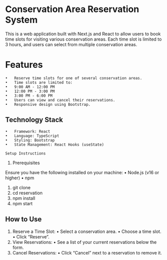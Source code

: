 # Conservation Area Reservation System

This is a web application built with Next.js and React to allow users to book time slots for visiting various conservation areas. Each time slot is limited to 3 hours, and users can select from multiple conservation areas.

# Features

	•	Reserve time slots for one of several conservation areas.
	•	Time slots are limited to:
	•	9:00 AM - 12:00 PM
	•	12:00 PM - 3:00 PM
	•	3:00 PM - 6:00 PM
	•	Users can view and cancel their reservations.
	•	Responsive design using Bootstrap.


## Technology Stack

	•	Framework: React
	•	Language: TypeScript
	•	Styling: Bootstrap
	•	State Management: React Hooks (useState)

    Setup Instructions

1. Prerequisites

Ensure you have the following installed on your machine:
	•	Node.js (v16 or higher)
	•	npm 


1. git clone <repository-url>
2. cd reservation
3. npm install
4. npm start


## How to Use

1.	Reserve a Time Slot:
•	Select a conservation area.
•	Choose a time slot.
•	Click “Reserve”.
2.	View Reservations:
•	See a list of your current reservations below the form.
3.	Cancel Reservations:
•	Click “Cancel” next to a reservation to remove it.